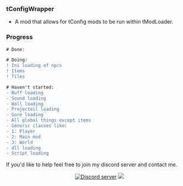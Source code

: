 ### tConfigWrapper
- A mod that allows for tConfig mods to be run within tModLoader.

### Progress
```diff
# Done:

# Doing:
! Ini loading of npcs
! Items
! Tiles

# Haven't started:
- Buff loading
- Sound loading
- Wall loading
- Projecteil loading
- Gore loading
- All global things except items
- Generic classes like: 
- 1: Player 
- 2: Main mod 
- 3: World
- dll loading
- Script loading
```
If you'd like to help feel free to join my discord server and contact me.
<br />
<p align="center" >
	<a href="https://discord.gg/EB6yPZj"><img src="https://img.shields.io/discord/684607111555973232?color=7289da&logo=discord&logoColor=white" alt="Discord server" /></a>
	<img src="http://i.imgur.com/kdcROYP.png"/>
</p>
